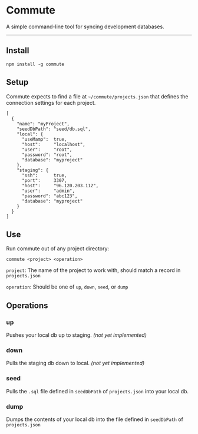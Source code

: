 # Commute

A simple command-line tool for syncing development databases.

---

## Install

```
npm install -g commute
```

## Setup

Commute expects to find a file at `~/commute/projects.json` that defines the connection settings for each project.

```
[
  {
    "name": "myProject",
    "seedDbPath": "seed/db.sql",
    "local": {
      "useMamp":  true,
      "host":     "localhost",
      "user":     "root",
      "password": "root",
      "database": "myproject"
    },
    "staging": {
      "ssh":      true,
      "port":     3307,
      "host":     "96.120.203.112",
      "user":     "admin",
      "password": "abc123",
      "database": "myproject"
    }
  }
]
```

## Use

Run commute out of any project directory:

```
commute <project> <operation>
```

`project`: The name of the project to work with, should match a record in `projects.json`

`operation`: Should be one of `up`, `down`, `seed`, or `dump`

## Operations

### up

Pushes your local db up to staging. _(not yet implemented)_

### down

Pulls the staging db down to local. _(not yet implemented)_

### seed

Pulls the `.sql` file defined in `seedDbPath` of `projects.json` into your local db.

### dump

Dumps the contents of your local db into the file defined in `seedDbPath` of `projects.json`
